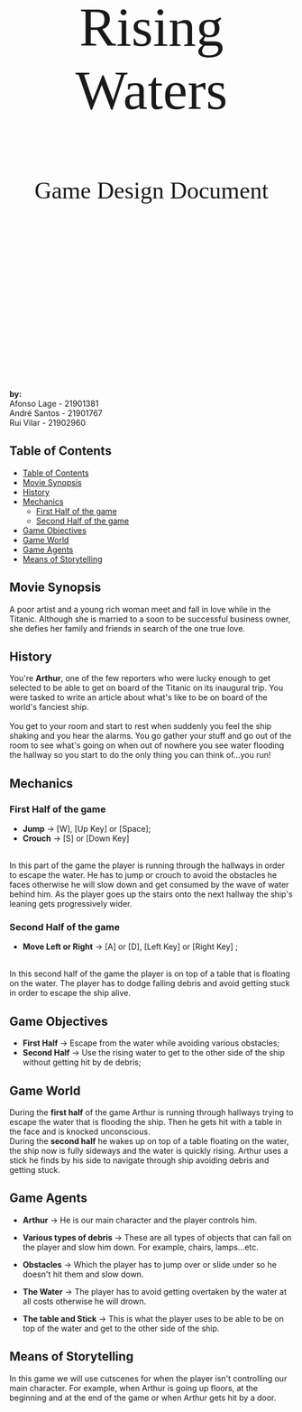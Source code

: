 </br></br></br></br></br></br>

<center>
<p style="font-family:Sulphur Point; font-size:7em;">Rising Waters</p>  
<p style="font-family:Sulphur Point; font-size:3em;">Game Design Document</p>
</center>

</br></br></br></br></br></br></br></br></br></br></br></br></br></br></br></br>  

__by:__  
Afonso Lage - 21901381  
André Santos - 21901767  
Rui Vilar - 21902960

<div style="page-break-after: always;"></div>

## Table of Contents

- [Table of Contents](#table-of-contents)
- [Movie Synopsis](#movie-synopsis)
- [History](#history)
- [Mechanics](#mechanics)
  - [First Half of the game](#first-half-of-the-game)
  - [Second Half of the game](#second-half-of-the-game)
- [Game Objectives](#game-objectives)
- [Game World](#game-world)
- [Game Agents](#game-agents)
- [Means of Storytelling](#means-of-storytelling)

<div style="page-break-after: always;"></div>

## Movie Synopsis

A poor artist and a young rich woman meet and fall in love while in the Titanic. Although she is married to a soon to be successful business owner, she defies her family and friends in search of the one true love.

## History

You're **Arthur**, one of the few reporters who were lucky enough to get selected to be able to get on board of the Titanic on its inaugural trip. You were tasked to write an article about what's like to be on board of the world's fanciest ship.  
</br>
You get to your room and start to rest when suddenly you feel the ship shaking and you hear the alarms. You go gather your stuff and go out of the room to see what's going on when out of nowhere you see water flooding the hallway so you start to do the only thing you can think of...you run!

## Mechanics

### First Half of the game

- __Jump__ -> [W], [Up Key] or [Space];
- __Crouch__ -> [S] or [Down Key]  
</br>
In this part of the game the player is running through the hallways in order to escape the water. He has to jump or crouch to avoid the obstacles he faces otherwise he will slow down and get consumed by the wave of water behind him. As the player goes up the stairs onto the next hallway the ship's leaning gets progressively wider.
  
### Second Half of the game

- __Move Left or Right__ -> [A] or [D], [Left Key] or [Right Key] ;  
</br>
In this second half of the game the player is on top of a table that is floating on the water. The player has to dodge falling debris and avoid getting stuck in order to escape the ship alive.

## Game Objectives

- __First Half__ -> Escape from the water while avoiding various obstacles;
- __Second Half__ -> Use the rising water to get to the other side of the ship without getting hit by de debris;

## Game World

During the **first half** of the game Arthur is running through hallways trying to escape the water that is flooding the ship. Then he gets hit with a table in the face and is knocked unconscious.
</br>
During the **second half** he wakes up on top of a table floating on the water, the ship now is fully sideways and the water is quickly rising. Arthur uses a stick he finds by his side to navigate through ship avoiding debris and getting stuck.

## Game Agents

- __Arthur__ -> He is our main character and the player controls him.
  
- __Various types of debris__ -> These are all types of objects that can fall on the player and slow him down. For example, chairs, lamps...etc.
  
- __Obstacles__ -> Which the player has to jump over or slide under so he doesn't hit them and slow down.

- __The Water__ -> The player has to avoid getting overtaken by the water at all costs otherwise he will drown.
  
- __The table and Stick__ -> This is what the player uses to be able to be on top of the water and get to the other side of the ship.

## Means of Storytelling

In this game we will use cutscenes for when the player isn't controlling our main character. For example, when Arthur is going up floors, at the beginning and at the end of the game or when Arthur gets hit by a door.
